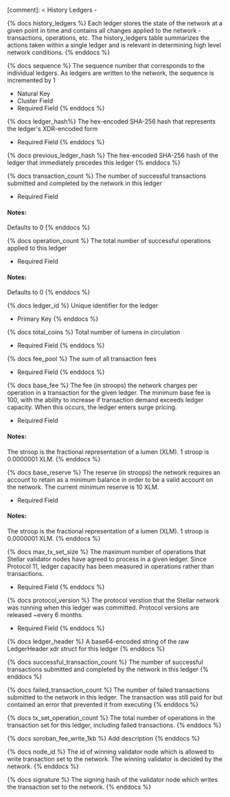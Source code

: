 [comment]: < History Ledgers -

{% docs history_ledgers %}
Each ledger stores the state of the network at a given point in time and contains all changes applied to the network - transactions, operations, etc.
The history_ledgers table summarizes the actions taken within a single ledger and is relevant in determining high level network conditions.
{% enddocs %}

{% docs sequence %}
The sequence number that corresponds to the individual ledgers. As ledgers are written to the network, the sequence is incremented by 1

- Natural Key
- Cluster Field
- Required Field
  {% enddocs %}

{% docs ledger_hash%}
The hex-encoded SHA-256 hash that represents the ledger's XDR-encoded form

- Required Field
  {% enddocs %}

{% docs previous_ledger_hash %}
The hex-encoded SHA-256 hash of the ledger that immediately precedes this ledger
{% enddocs %}

{% docs transaction_count %}
The number of successful transactions submitted and completed by the network in this ledger

- Required Field

#### Notes:

Defaults to 0
{% enddocs %}

{% docs operation_count %}
The total number of successful operations applied to this ledger

- Required Field

#### Notes:

Defaults to 0
{% enddocs %}

{% docs ledger_id %}
Unique identifier for the ledger

- Primary Key
  {% enddocs %}

{% docs total_coins %}
Total number of lumens in circulation

- Required Field
  {% enddocs %}

{% docs fee_pool %}
The sum of all transaction fees

- Required Field
  {% enddocs %}

{% docs base_fee %}
The fee (in stroops) the network charges per operation in a transaction for the given ledger. The minimum base fee is 100, with the ability to increase if transaction demand exceeds ledger capacity. When this occurs, the ledger enters surge pricing.

- Required Field

#### Notes:

The stroop is the fractional representation of a lumen (XLM). 1 stroop is 0.0000001 XLM.
{% enddocs %}

{% docs base_reserve %}
The reserve (in stroops) the network requires an account to retain as a minimum balance in order to be a valid account on the network. The current minimum reserve is 10 XLM.

- Required Field

#### Notes:

The stroop is the fractional representation of a lumen (XLM). 1 stroop is 0.0000001 XLM.
{% enddocs %}

{% docs max_tx_set_size %}
The maximum number of operations that Stellar validator nodes have agreed to process in a given ledger. Since Protocol 11, ledger capacity has been measured in operations rather than transactions.

- Required Field
  {% enddocs %}

{% docs protocol_version %}
The protocol verstion that the Stellar network was running when this ledger was committed. Protocol versions are released ~every 6 months.

- Required Field
  {% enddocs %}

{% docs ledger_header %}
A base64-encoded string of the raw LedgerHeader xdr struct for this ledger
{% enddocs %}

{% docs successful_transaction_count %}
The number of successful transactions submitted and completed by the network in this ledger
{% enddocs %}

{% docs failed_transaction_count %}
The number of failed transactions submitted to the network in this ledger. The transaction was still paid for but contained an error that prevented it from executing
{% enddocs %}

{% docs tx_set_operation_count %}
The total number of operations in the transaction set for this ledger, including failed transactions.
{% enddocs %}

{% docs soroban_fee_write_1kb %}
Add description
{% enddocs %}

{% docs node_id %}
The id of winning validator node which is allowed to write transaction set to the network. The winning validator is decided by the network.
{% enddocs %}

{% docs signature %}
The signing hash of the validator node which writes the transaction set to the network.
{% enddocs %}
